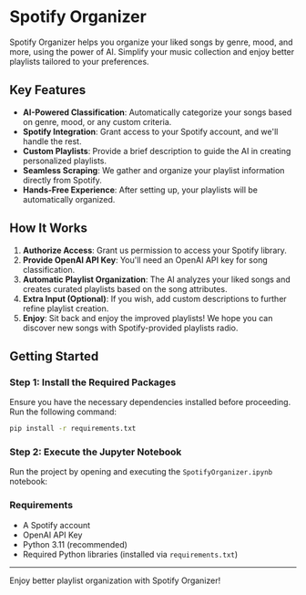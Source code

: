 # Spotify Organizer

Spotify Organizer helps you organize your liked songs by genre, mood, and more, using the power of AI. Simplify your music collection and enjoy better playlists tailored to your preferences.

## Key Features
- **AI-Powered Classification**: Automatically categorize your songs based on genre, mood, or any custom criteria.
- **Spotify Integration**: Grant access to your Spotify account, and we'll handle the rest.
- **Custom Playlists**: Provide a brief description to guide the AI in creating personalized playlists.
- **Seamless Scraping**: We gather and organize your playlist information directly from Spotify.
- **Hands-Free Experience**: After setting up, your playlists will be automatically organized.

## How It Works
1. **Authorize Access**: Grant us permission to access your Spotify library.
2. **Provide OpenAI API Key**: You'll need an OpenAI API key for song classification.
3. **Automatic Playlist Organization**: The AI analyzes your liked songs and creates curated playlists based on the song attributes.
4. **Extra Input (Optional)**: If you wish, add custom descriptions to further refine playlist creation.
5. **Enjoy**: Sit back and enjoy the improved playlists! We hope you can discover new songs with Spotify-provided playlists radio.

## Getting Started

### Step 1: Install the Required Packages
Ensure you have the necessary dependencies installed before proceeding. Run the following command:

```bash
pip install -r requirements.txt
```

### Step 2: Execute the Jupyter Notebook
Run the project by opening and executing the `SpotifyOrganizer.ipynb` notebook:

### Requirements
- A Spotify account
- OpenAI API Key
- Python 3.11 (recommended)
- Required Python libraries (installed via `requirements.txt`)

---
Enjoy better playlist organization with Spotify Organizer!